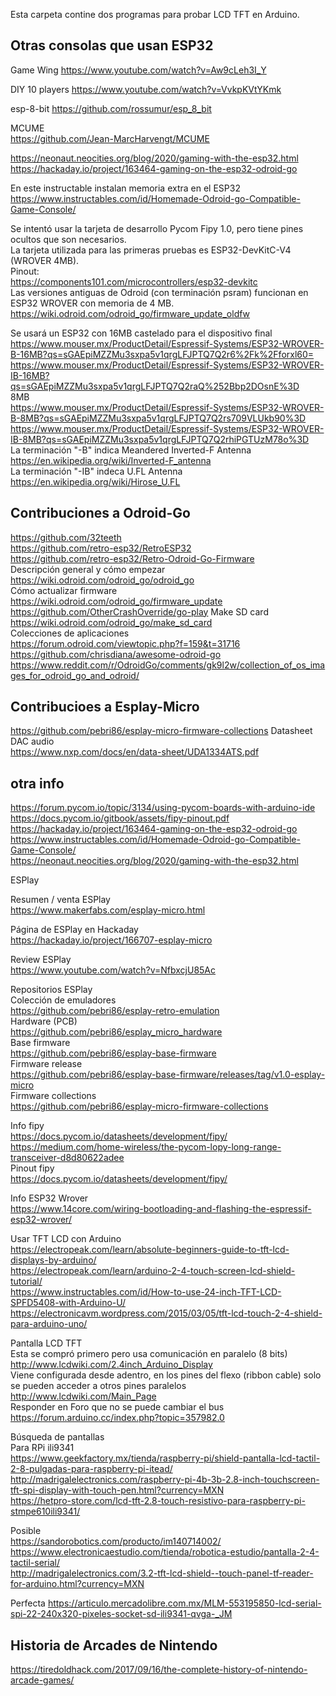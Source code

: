 
Esta carpeta contine dos programas para probar LCD TFT en Arduino.  

## Otras consolas que usan ESP32
Game Wing
https://www.youtube.com/watch?v=Aw9cLeh3I_Y

DIY 10 players
https://www.youtube.com/watch?v=VvkpKVtYKmk

esp-8-bit
https://github.com/rossumur/esp_8_bit  

MCUME  
https://github.com/Jean-MarcHarvengt/MCUME  

https://neonaut.neocities.org/blog/2020/gaming-with-the-esp32.html  
https://hackaday.io/project/163464-gaming-on-the-esp32-odroid-go  

En este instructable instalan memoria extra en el ESP32  
https://www.instructables.com/id/Homemade-Odroid-go-Compatible-Game-Console/  

Se intentó usar la tarjeta de desarrollo Pycom Fipy 1.0, pero tiene pines ocultos que son necesarios.  
La tarjeta utilizada para las primeras pruebas es ESP32-DevKitC-V4 (WROVER 4MB).  
Pinout:  
https://components101.com/microcontrollers/esp32-devkitc  
Las versiones antiguas de Odroid (con terminación psram) funcionan en ESP32 WROVER con memoria de 4 MB.
https://wiki.odroid.com/odroid_go/firmware_update_oldfw

Se usará un ESP32 con 16MB castelado para el dispositivo final  
https://www.mouser.mx/ProductDetail/Espressif-Systems/ESP32-WROVER-B-16MB?qs=sGAEpiMZZMu3sxpa5v1qrgLFJPTQ7Q2r6%2Fk%2Fforxl60=  
https://www.mouser.mx/ProductDetail/Espressif-Systems/ESP32-WROVER-IB-16MB?qs=sGAEpiMZZMu3sxpa5v1qrgLFJPTQ7Q2raQ%252Bbp2DOsnE%3D  
8MB  
https://www.mouser.mx/ProductDetail/Espressif-Systems/ESP32-WROVER-B-8MB?qs=sGAEpiMZZMu3sxpa5v1qrgLFJPTQ7Q2rs709VLUkb90%3D  
https://www.mouser.mx/ProductDetail/Espressif-Systems/ESP32-WROVER-IB-8MB?qs=sGAEpiMZZMu3sxpa5v1qrgLFJPTQ7Q2rhiPGTUzM78o%3D  
La terminación "-B" indica Meandered Inverted-F Antenna  
https://en.wikipedia.org/wiki/Inverted-F_antenna  
La terminación "-IB" indeca U.FL Antenna  
https://en.wikipedia.org/wiki/Hirose_U.FL  

## Contribuciones a Odroid-Go  
https://github.com/32teeth  
https://github.com/retro-esp32/RetroESP32  
https://github.com/retro-esp32/Retro-Odroid-Go-Firmware  
Descripción general y cómo empezar  
https://wiki.odroid.com/odroid_go/odroid_go  
Cómo actualizar firmware  
https://wiki.odroid.com/odroid_go/firmware_update  
https://github.com/OtherCrashOverride/go-play
Make SD card  
https://wiki.odroid.com/odroid_go/make_sd_card  
Colecciones de aplicaciones  
https://forum.odroid.com/viewtopic.php?f=159&t=31716  
https://github.com/chrisdiana/awesome-odroid-go  
https://www.reddit.com/r/OdroidGo/comments/gk9l2w/collection_of_os_images_for_odroid_go_and_odroid/  

## Contribucioes a Esplay-Micro
https://github.com/pebri86/esplay-micro-firmware-collections
Datasheet DAC audio  
https://www.nxp.com/docs/en/data-sheet/UDA1334ATS.pdf  

## otra info
https://forum.pycom.io/topic/3134/using-pycom-boards-with-arduino-ide
https://docs.pycom.io/gitbook/assets/fipy-pinout.pdf
https://hackaday.io/project/163464-gaming-on-the-esp32-odroid-go  
https://www.instructables.com/id/Homemade-Odroid-go-Compatible-Game-Console/  
https://neonaut.neocities.org/blog/2020/gaming-with-the-esp32.html  

ESPlay  

Resumen / venta ESPlay  
https://www.makerfabs.com/esplay-micro.html  

Página de ESPlay en Hackaday  
https://hackaday.io/project/166707-esplay-micro  

Review ESPlay  
https://www.youtube.com/watch?v=NfbxcjU85Ac  

Repositorios ESPlay  
Colección de emuladores  
https://github.com/pebri86/esplay-retro-emulation  
Hardware (PCB)  
https://github.com/pebri86/esplay_micro_hardware  
Base firmware  
https://github.com/pebri86/esplay-base-firmware  
Firmware release  
https://github.com/pebri86/esplay-base-firmware/releases/tag/v1.0-esplay-micro  
Firmware collections  
https://github.com/pebri86/esplay-micro-firmware-collections  

Info fipy  
https://docs.pycom.io/datasheets/development/fipy/  
https://medium.com/home-wireless/the-pycom-lopy-long-range-transceiver-d8d80622adee  
Pinout fipy  
https://docs.pycom.io/datasheets/development/fipy/  

Info ESP32 Wrover  
https://www.14core.com/wiring-bootloading-and-flashing-the-espressif-esp32-wrover/  

Usar TFT LCD con Arduino  
https://electropeak.com/learn/absolute-beginners-guide-to-tft-lcd-displays-by-arduino/  
https://electropeak.com/learn/arduino-2-4-touch-screen-lcd-shield-tutorial/  
https://www.instructables.com/id/How-to-use-24-inch-TFT-LCD-SPFD5408-with-Arduino-U/  
https://electronicavm.wordpress.com/2015/03/05/tft-lcd-touch-2-4-shield-para-arduino-uno/  

Pantalla LCD TFT  
Esta se compró primero pero usa comunicación en paralelo (8 bits)  
http://www.lcdwiki.com/2.4inch_Arduino_Display  
Viene configurada desde adentro, en los pines del flexo (ribbon cable) solo se pueden acceder a otros pines paralelos  
http://www.lcdwiki.com/Main_Page  
Responder en Foro que no se puede cambiar el bus  
https://forum.arduino.cc/index.php?topic=357982.0  

Búsqueda de pantallas  
Para RPi ili9341  
https://www.geekfactory.mx/tienda/raspberry-pi/shield-pantalla-lcd-tactil-2-8-pulgadas-para-raspberry-pi-itead/  
http://madrigalelectronics.com/raspberry-pi-4b-3b-2.8-inch-touchscreen-tft-spi-display-with-touch-pen.html?currency=MXN  
https://hetpro-store.com/lcd-tft-2.8-touch-resistivo-para-raspberry-pi-stmpe610ili9341/  

Posible  
https://sandorobotics.com/producto/im140714002/  
https://www.electronicaestudio.com/tienda/robotica-estudio/pantalla-2-4-tactil-serial/  
http://madrigalelectronics.com/3.2-tft-lcd-shield--touch-panel-tf-reader-for-arduino.html?currency=MXN

Perfecta
https://articulo.mercadolibre.com.mx/MLM-553195850-lcd-serial-spi-22-240x320-pixeles-socket-sd-ili9341-qvga-_JM  

## Historia de Arcades de Nintendo  
https://tiredoldhack.com/2017/09/16/the-complete-history-of-nintendo-arcade-games/  
